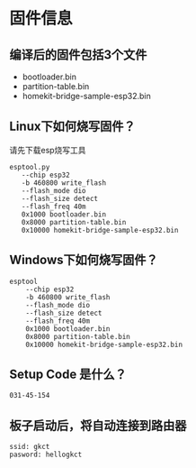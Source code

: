# 固件信息

## 编译后的固件包括3个文件

* bootloader.bin
* partition-table.bin
* homekit-bridge-sample-esp32.bin

## Linux下如何烧写固件？

请先下载esp烧写工具

```
esptool.py
   --chip esp32
   -b 460800 write_flash
   --flash_mode dio
   --flash_size detect
   --flash_freq 40m
   0x1000 bootloader.bin
   0x8000 partition-table.bin
   0x10000 homekit-bridge-sample-esp32.bin
```

## Windows下如何烧写固件？

```
esptool
    --chip esp32
    -b 460800 write_flash
    --flash_mode dio
    --flash_size detect
    --flash_freq 40m
    0x1000 bootloader.bin
    0x8000 partition-table.bin
    0x10000 homekit-bridge-sample-esp32.bin
```

## Setup Code 是什么？
```
031-45-154
```

## 板子启动后，将自动连接到路由器
```
ssid: gkct
pasword: hellogkct
```

